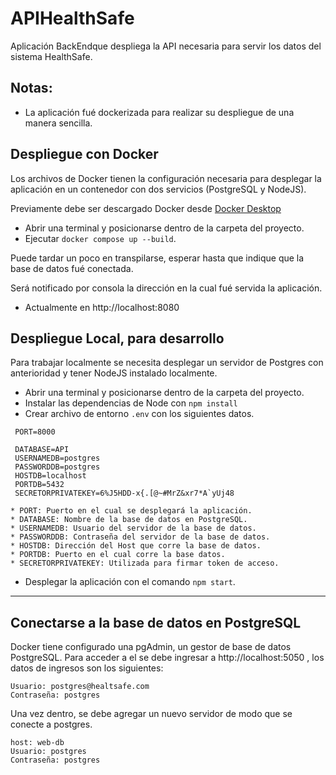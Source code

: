 # APIHealthSafe

Aplicación BackEndque despliega la API necesaria para servir los datos del sistema HealthSafe.

## Notas:

* La aplicación fué dockerizada para realizar su despliegue de una manera sencilla.

## Despliegue con Docker

Los archivos de Docker tienen la configuración necesaria para desplegar la aplicación en un contenedor con dos servicios (PostgreSQL y NodeJS).

Previamente debe ser descargado Docker desde [Docker Desktop]( https://www.docker.com/get-started )

* Abrir una terminal y posicionarse dentro de la carpeta del proyecto.
* Ejecutar ```docker compose up --build```. 

Puede tardar un poco en transpilarse, esperar hasta que indique que la base de datos fué conectada.

Será notificado por consola la dirección en la cual fué servida la aplicación.
* Actualmente en http://localhost:8080

## Despliegue Local, para desarrollo

Para trabajar localmente se necesita desplegar un servidor de Postgres con anterioridad y tener NodeJS instalado localmente.
 * Abrir una terminal y posicionarse dentro de la carpeta del proyecto.
 * Instalar las dependencias de Node con ```npm install```
 * Crear archivo de entorno ```.env``` con los siguientes datos.
  ~~~
   PORT=8000 
      
   DATABASE=API
   USERNAMEDB=postgres
   PASSWORDDB=postgres
   HOSTDB=localhost
   PORTDB=5432
   SECRETORPRIVATEKEY=6%J5HDD-x{.[@~#MrZ&xr7*A`yUj48
   ~~~
   
    * PORT: Puerto en el cual se desplegará la aplicación.
    * DATABASE: Nombre de la base de datos en PostgreSQL.
    * USERNAMEDB: Usuario del servidor de la base de datos.
    * PASSWORDDB: Contraseña del servidor de la base de datos.
    * HOSTDB: Dirección del Host que corre la base de datos.
    * PORTDB: Puerto en el cual corre la base datos.
    * SECRETORPRIVATEKEY: Utilizada para firmar token de acceso.
       
  * Desplegar la aplicación con el comando ```npm start```.
 
---
## Conectarse a la base de datos en PostgreSQL

Docker tiene configurado una pgAdmin, un gestor de base de datos PostgreSQL.
Para acceder a el se debe ingresar a http://localhost:5050 , los datos de ingresos son los siguientes:

  ~~~
  Usuario: postgres@healtsafe.com
  Contraseña: postgres
  ~~~

Una vez dentro, se debe agregar un nuevo servidor de modo que se conecte a postgres.

  ~~~
  host: web-db
  Usuario: postgres
  Contraseña: postgres
  ~~~